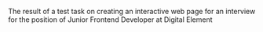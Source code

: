 The result of a test task on creating an interactive web page for an interview for the position of Junior Frontend Developer at Digital Element
